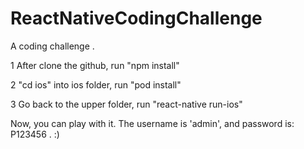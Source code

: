 # ReactNativeCodingChallenge

A coding challenge .

1 After clone the github, run "npm install"

2 "cd ios" into ios folder, run "pod install"

3 Go back to the upper folder, run "react-native run-ios"

Now, you can play with it.  The username is 'admin', and password is: P123456 .  :)

